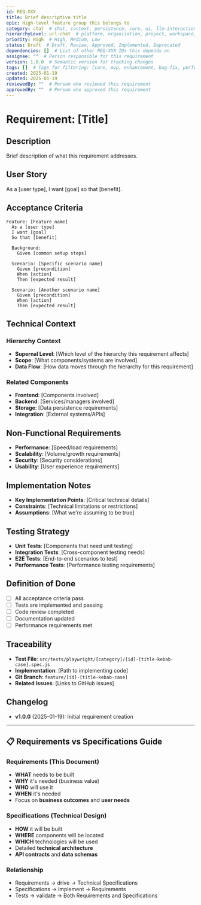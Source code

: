 ```yaml
---
id: REQ-XXX
title: Brief descriptive title
epic: High-level feature group this belongs to
category: chat  # chat, context, persistence, core, ui, llm-interaction, debug
hierarchyLevel: url-chat  # platform, organization, project, workspace, window, tab-group, url-chat, message, context
priority: High  # High, Medium, Low
status: Draft  # Draft, Review, Approved, Implemented, Deprecated
dependencies: []  # List of other REQ-XXX IDs this depends on
assignee: ""  # Person responsible for this requirement
version: 1.0.0  # Semantic version for tracking changes
tags: []  # Tags for filtering: [core, mvp, enhancement, bug-fix, performance]
created: 2025-01-19
updated: 2025-01-19
reviewedBy: ""  # Person who reviewed this requirement
approvedBy: ""  # Person who approved this requirement
---
```


# Requirement: [Title]

## Description
Brief description of what this requirement addresses.

## User Story
As a [user type], I want [goal] so that [benefit].

## Acceptance Criteria

```gherkin
Feature: [Feature name]
  As a [user type]
  I want [goal]
  So that [benefit]

  Background:
    Given [common setup steps]

  Scenario: [Specific scenario name]
    Given [precondition]
    When [action]
    Then [expected result]
    
  Scenario: [Another scenario name]
    Given [precondition]
    When [action]
    Then [expected result]
```

## Technical Context

### Hierarchy Context
- **Supernal Level**: [Which level of the hierarchy this requirement affects]
- **Scope**: [What components/systems are involved]
- **Data Flow**: [How data moves through the hierarchy for this requirement]

### Related Components
- **Frontend**: [Components involved]
- **Backend**: [Services/managers involved]
- **Storage**: [Data persistence requirements]
- **Integration**: [External systems/APIs]

## Non-Functional Requirements
- **Performance**: [Speed/load requirements]
- **Scalability**: [Volume/growth requirements]
- **Security**: [Security considerations]
- **Usability**: [User experience requirements]

## Implementation Notes
- **Key Implementation Points**: [Critical technical details]
- **Constraints**: [Technical limitations or restrictions]
- **Assumptions**: [What we're assuming to be true]

## Testing Strategy
- **Unit Tests**: [Components that need unit testing]
- **Integration Tests**: [Cross-component testing needs]
- **E2E Tests**: [End-to-end scenarios to test]
- **Performance Tests**: [Performance testing requirements]

## Definition of Done
- [ ] All acceptance criteria pass
- [ ] Tests are implemented and passing
- [ ] Code review completed
- [ ] Documentation updated
- [ ] Performance requirements met

## Traceability
- **Test File**: `src/tests/playwright/[category]/[id]-[title-kebab-case].spec.js`
- **Implementation**: [Path to implementing code]
- **Git Branch**: `feature/[id]-[title-kebab-case]`
- **Related Issues**: [Links to GitHub issues]

## Changelog
- **v1.0.0** (2025-01-19): Initial requirement creation

---

## 📋 **Requirements vs Specifications Guide**

### **Requirements (This Document)**
- **WHAT** needs to be built
- **WHY** it's needed (business value)
- **WHO** will use it
- **WHEN** it's needed
- Focus on **business outcomes** and **user needs**

### **Specifications (Technical Design)**
- **HOW** it will be built
- **WHERE** components will be located
- **WHICH** technologies will be used
- Detailed **technical architecture**
- **API contracts** and **data schemas**

### **Relationship**
- Requirements → drive → Technical Specifications
- Specifications → implement → Requirements
- Tests → validate → Both Requirements and Specifications
